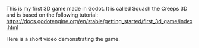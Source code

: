 This is my first 3D game made in Godot.
It is called Squash the Creeps 3D and is based on the following tutorial:
https://docs.godotengine.org/en/stable/getting_started/first_3d_game/index.html

Here is a short video demonstrating the game.
